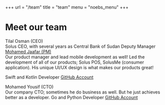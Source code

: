 +++
url = "/team"
title = "team"
menu = "noebs_menu"
+++

# Meet our team

<section class="box">

<div>
Tilal Osman (CEO)
<br>Solus CEO, with several years as Central Bank of Sudan Deputy Manager
</div>

<div>
<a href="mailto:moe@soluspay.net">Mohamed Jaafar (PM)</a>
<br>Our product manager and lead mobile development as well! Led the development of all of our products; Solus POS, SolusMe (consumer application). His unique UI/UX design is what makes our products great!
<p>Swift and Kotlin Developer <a href="https://github.com/wadjaafar">GitHub Account</a>
</p>
</div>

<div>
Mohamed Yousif (CTO)
<br>Our company CTO; sometimes he do business as well. But he just achieves better as a developer.
Go and Python Developer <a href="https://github.com/adonese">GitHub Account</a>
</div>

</section>

